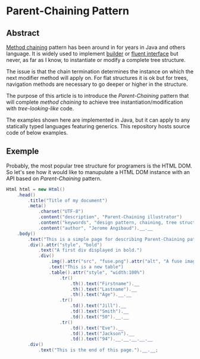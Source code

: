 # Parent-Chaining Pattern

## Abstract

[Method chaining](https://martinfowler.com/dslCatalog/methodChaining.html) pattern has been around in 
for years in Java and others language. It is widely used to implement [builder](https://martinfowler.com/dslCatalog/constructionBuilder.html) 
or [fluent interface](https://martinfowler.com/bliki/FluentInterface.html)
but never, as far as I know, to instantiate or modify a complete tree structure.

The issue is that the chain termination determines the instance on which the next modifier method will apply on.
For flat structures it is ok but for trees, navigation methods are necessary to go deeper or higher in the structure. 

The purpose of this article is to introduce the *Parent-Chaining* pattern that will complete *method chaining* to 
achieve tree instantiation/modification with *tree-looking-like* code. 

The examples shown here are implemented in Java, but it can apply to any statically typed languages featuring generics. 
This repository hosts source code of below examples.

## Exemple

Probably, the most popular tree structure for programers is the HTML DOM. So let's see how it would like to manupulate 
a HTML DOM instance with an API based on *Parent-Chaining* pattern.

```Java
Html html = new Html()
    .head()
        .title("Title of my document")
        .meta()
            .charset("UTF-8")
            .content("description", "Parent-Chaining illustrator")
            .content("keywords", "design pattern, chaining, tree structure, Java")
            .content("author", "Jerome Angibaud").__.__
    .body()
        .text("This is a simple page for describing Parent-Chaining pattern.")
        .div().attr("style", "bold")
            .text("A first div displayed in bold.")
            .div()
                .img().attr("src", "fuse.png").attr("alt", "A fuse image.").__
                .text("This is a new table")
                .table().attr("style", "width:100%")
                    .tr()
                        .th().text("Firstname").__
                        .th().text("Lastname").__
                        .th().text("Age").__.__
                    .tr()
                        .td().text("Jill").__
                        .td().text("Smith").__
                        .td().text("50").__.__
                    .tr()
                        .td().text("Eve").__
                        .td().text("Jackson").__
                        .td().text("94").__.__.__.__.__
        .div()
            .text("This is the end of this page.").__.__;
```
